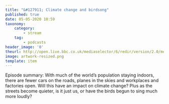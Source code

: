 ```yaml
---
title: "&#127911; Climate change and birdsong"
published: true
date: 05-05-2020 10:59
taxonomy:
    category:
        - stream
    tag:
        - podcasts
header_image: '0'
theurl: http://open.live.bbc.co.uk/mediaselector/6/redir/version/2.0/mediaset/audio-nondrm-download/proto/http/vpid/p08c07jj.mp3
image: artwork-resized.png
template: item
--- 
```

Episode summary: With much of the world’s population staying indoors, there are fewer cars on the roads, planes in the skies and workplaces and factories open. Will this have an impact on climate change? Plus as the streets become quieter, is it just us, or have the birds begun to sing much more loudly?
